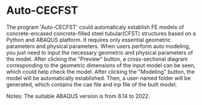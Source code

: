 # Auto-CECFST

The program 'Auto-CECFST' could automaticaly establish FE models of concrete-encased concrete-filled steel tubular(CFST) structures based on a Python and ABAQUS platform. It requires only essential geometric parameters and physical parameters. When users perform auto modeling, you just need to input the necessary geometric and physical parameters of the model. After clicking the "Preview" button, a cross-sectional diagram corresponding to the geometric dimensions of the input model can be seen, which could help check the model. After clicking the "Modeling" button, the model will be automatically established. Then, a user-named folder will be generated, which contains the cae file and inp file of the built model.

Notes: The suitable ABAQUS version is from 6.14 to 2022.
